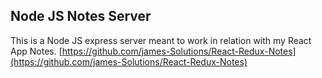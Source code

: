## Node JS Notes Server
This is a Node JS express server meant to work in relation with my React App Notes.
[https://github.com/james-Solutions/React-Redux-Notes](https://github.com/james-Solutions/React-Redux-Notes)
